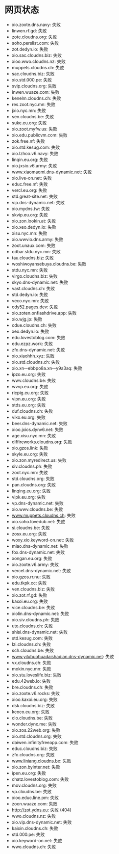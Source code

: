 # 网页状态
- xio.zoxte.dns.navy: 失败
- linwen.rf.gd: 失败
- zote.cloudns.org: 失败
- soho.perslist.com: 失败
- zot.dedyn.io: 失败
- xio.sac.cloudns.biz: 失败
- xioo.wwo.cloudns.nz: 失败
- muppets.cloudns.ch: 失败
- sac.cloudns.biz: 失败
- xio.std.000.pe: 失败
- svip.cloudns.org: 失败
- inwen.wuaze.com: 失败
- kenelm.cloudns.ch: 失败
- res.zoot.nyc.mn: 失败
- jxio.nyc.mn: 失败
- sen.cloudns.be: 失败
- suke.eu.org: 失败
- xio.zoot.myfw.us: 失败
- xio.edu.publicvm.com: 失败
- zok.free.nf: 失败
- xio.std.kesug.com: 失败
- xio.lzhoo.v6.navy: 失败
- linqin.eu.org: 失败
- xio.jxsio.v6.army: 失败
- www.xiaomaomi.dns-dynamic.net: 失败
- xio.live-on.net: 失败
- educ.free.nf: 失败
- vercl.eu.org: 失败
- std.great-site.net: 失败
- vip.dns-dynamic.net: 失败
- xio.mydns.tw: 失败
- skvip.eu.org: 失败
- xio.zon.lookin.at: 失败
- xio.xeo.dedyn.io: 失败
- xisu.nyc.mn: 失败
- xio.wwvio.dns.army: 失败
- zoot.unaux.com: 失败
- odbar.stdu.nyc.mn: 失败
- tau.cloudns.biz: 失败
- woshiwoyansebuya.cloudns.be: 失败
- stdu.nyc.mn: 失败
- virgo.cloudns.biz: 失败
- skyo.dns-dynamic.net: 失败
- vast.cloudns.ch: 失败
- std.dedyn.io: 失败
- veco.nyc.mn: 失败
- cdy52.pages.dev: 失败
- xio.zoten.onflashdrive.app: 失败
- xio.wjg.jp: 失败
- cdue.cloudns.ch: 失败
- xeo.dedyn.io: 失败
- edu.lovestoblog.com: 失败
- edu.ezpz.work: 失败
- zfo.dns-dynamic.net: 失败
- xio.xiaohhh.xyz: 失败
- xio.std.cloudns.ch: 失败
- xio.xn--ebbpo8a.xn--y9a3aq: 失败
- ipzo.eu.org: 失败
- wwv.cloudns.be: 失败
- wvvp.eu.org: 失败
- ricpig.eu.org: 失败
- vipn.eu.org: 失败
- stds.eu.org: 失败
- duf.cloudns.ch: 失败
- viko.eu.org: 失败
- beer.dns-dynamic.net: 失败
- xioo.jxios.dynv6.net: 失败
- age.xisu.nyc.mn: 失败
- diffireworks.cloudns.org: 失败
- xio.gzos.link: 失败
- skyle.eu.org: 失败
- xio.zon.myredirect.us: 失败
- siv.cloudns.ph: 失败
- zoot.nyc.mn: 失败
- std.cloudns.org: 失败
- pan.cloudns.org: 失败
- linqing.eu.org: 失败
- vipk.eu.org: 失败
- vp.dns-dynamic.net: 失败
- xio.wwv.cloudns.be: 失败
- www.muppets.cloudns.ch: 失败
- xio.soho.lovedub.net: 失败
- si.cloudns.be: 失败
- zosx.eu.org: 失败
- woxy.xio.keyword-on.net: 失败
- miao.dns-dynamic.net: 失败
- fox.dns-dynamic.net: 失败
- xongan.eu.org: 失败
- xio.zoxte.v6.army: 失败
- vercel.dns-dynamic.net: 失败
- xio.gzos.rr.nu: 失败
- edu.tkpk.cc: 失败
- ven.cloudns.biz: 失败
- xio.zot.rf.gd: 失败
- kaxoi.eu.org: 失败
- vice.cloudns.be: 失败
- xiolin.dns-dynamic.net: 失败
- xio.siv.cloudns.ph: 失败
- uto.cloudns.ch: 失败
- shisi.dns-dynamic.net: 失败
- std.kesug.com: 失败
- lzi.cloudns.ch: 失败
- sch.cloudns.be: 失败
- www.yiluhuohuadaishadian.dns-dynamic.net: 失败
- vx.cloudns.ch: 失败
- mokin.nyc.mn: 失败
- xio.stu.loveslife.biz: 失败
- edu.42web.io: 失败
- bre.cloudns.ch: 失败
- xio.zoxte.v6.rocks: 失败
- xioo.kaxoi.eu.org: 失败
- dsk.cloudns.biz: 失败
- kcoco.eu.org: 失败
- clo.cloudns.be: 失败
- wonder.dynx.me: 失败
- xio.zos.22web.org: 失败
- xio.std.cloudns.org: 失败
- daiwen.infinityfreeapp.com: 失败
- educ.cloudns.biz: 失败
- zfo.cloudns.org: 失败
- www.liniang.cloudns.be: 失败
- xio.zon.byinter.net: 失败
- ipen.eu.org: 失败
- chatz.lovestoblog.com: 失败
- mov.cloudns.org: 失败
- vp.cloudns.be: 失败
- xioo.educ.line.pm: 失败
- zoon.wuaze.com: 失败
- http://zot.ydns.eu: 失败 (404)
- wwo.cloudns.nz: 失败
- xio.vip.dns-dynamic.net: 失败
- kaixin.cloudns.ch: 失败
- std.000.pe: 失败
- xio.keyword-on.net: 失败
- wwo.cloudns.ch: 失败
